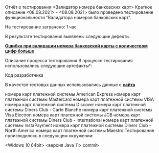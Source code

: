 Отчёт о тестировании <Валидатор номера банковских карт>
Краткое описание
<08.08.2021> - <08.08.2021> было проведено тестирование функциональности "Валидатора номеров банковских карт".

На тестирование затрачено: 1  час 

В результате тестирования выявлены следующие дефекты:

**[Ошибка при валидации номера банковской карты с количеством цифр больше](https://github.com/Dashafx/Java-1.1/issues/1#issue-963431240)**

Описание процесса тестирования
В процессе тестирования использовались следующие артефакты*:

Код разработчика

В качестве тестовых данных использовались данные с **[сайта](https://www.getcreditcardnumbers.com/)**

номера карт платежной системы American Express
номера карт платежной системы Mastercard
номера карт платежной системы VISA
номера карт платежной системы Discover
номера карт платежной системы Diners Club - Carte Blanche
номера карт платежной системы Visa Electron
номера карт платежной системы JCB
номера карт платежной системы Diners Club - International
номера карт платежной системы InstaPayment
номера карт платежной системы Diners Club - North America
номера карт платежной системы Maestro
Тестирование производилось в следующем окружении:

<Widows 10 64bit>
<версия Java 11>
<ntelliJ IDEA>commit-